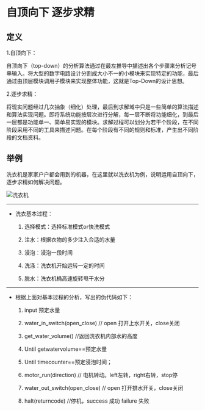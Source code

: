 # 自顶向下 逐步求精
## 定义
1.自顶向下：

自顶向下（top-down）的分析算法通过在最左推导中描述出各个步骤来分析记号串输入。将大型的数字电路设计分割成大小不一的小模块来实现特定的功能，最后通过由顶层模块调用子模块来实现整体功能，这就是Top-Down的设计思想。

2.逐步求精：

将现实问题经过几次抽象（细化）处理，最后到求解域中只是一些简单的算法描述和算法实现问题。即将系统功能按层次进行分解，每一层不断将功能细化，到最后一层都是功能单一、简单易实现的模块。求解过程可以划分为若干个阶段，在不同阶段采用不同的工具来描述问题。在每个阶段有不同的规则和标准，产生出不同阶段的文档资料。

## 举例
洗衣机是家家户户都会用到的机器，在这里就以洗衣机为例，说明运用自顶向下，逐步求精如何解决问题。

![洗衣机](https://timgsa.baidu.com/timg?image&quality=80&size=b9999_10000&sec=1541942571629&di=f8dd3d843c0671023492bae190614777&imgtype=0&src=http%3A%2F%2Fpic.ruyigou.com%2Fupload%2F601%2F603%2F225699%2F225715%2F225737%2F266390_2_pic900_4838.jpg)

------

* 洗衣基本过程：

   1. 选择模式：选择标准模式or快洗模式

   2. 注水：根据衣物的多少注入合适的水量

   3. 浸泡：浸泡一段时间

   4. 洗涤：洗衣机开始运转一定的时间

   5. 脱水：洗衣机桶高速旋转甩干水分

****

* 根据上面对基本过程的分析，写出的伪代码如下：

   1. input 预定水量

   2. water_in_switch(open_close) // open 打开上水开关，close关闭

   3. get_water_volume() //返回洗衣机内部水的高度

   4. Until getwatervolume==预定水量 

   5. Until timecounter==预定浸泡时间； 

   6. motor_run(direction) // 电机转动。left左转，right右转，stop停

   7. water_out_switch(open_close) // open 打开排水开关，close关闭

   8. halt(returncode) //停机，success 成功 failure 失败
